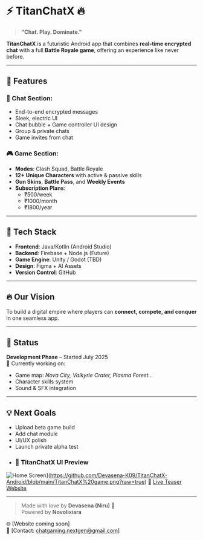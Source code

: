 # ⚡ TitanChatX 🔥

> **"Chat. Play. Dominate."**

**TitanChatX** is a futuristic Android app that combines **real-time encrypted chat** with a full **Battle Royale game**, offering an experience like never before.

---

## 🚀 Features

### 💬 Chat Section:
- End-to-end encrypted messages
- Sleek, electric UI
- Chat bubble + Game controller UI design
- Group & private chats
- Game invites from chat

### 🎮 Game Section:
- **Modes**: Clash Squad, Battle Royale
- **12+ Unique Characters** with active & passive skills
- **Gun Skins**, **Battle Pass**, and **Weekly Events**
- **Subscription Plans**:  
  - ₹500/week  
  - ₹1000/month  
  - ₹1800/year

---

## 🧠 Tech Stack
- **Frontend**: Java/Kotlin (Android Studio)
- **Backend**: Firebase + Node.js (Future)
- **Game Engine**: Unity / Godot (TBD)
- **Design**: Figma + AI Assets
- **Version Control**: GitHub

---

## 🔥 Our Vision
To build a digital empire where players can **connect, compete, and conquer** in one seamless app.

---

## 📅 Status
**Development Phase** – Started July 2025  
🚧 Currently working on:
- Game map: *Nova City, Valkyrie Crater, Plasma Forest...*
- Character skills system
- Sound & SFX integration

---

## 💡 Next Goals
- Upload beta game build
- Add chat module
- UI/UX polish
- Launch private alpha test
- ### 🔻 TitanChatX UI Preview

![Home Screen](https://github.com/NiruX/TitanChatX-Android/blob/main/images/home-screen.png?raw=true)](https://github.com/Devasena-K09/TitanChatX-Android/blob/main/TitanChatX%20game.png?raw=true)
🔗 [Live Teaser Website](https://devasena-k09.github.io/TitanChatX-Android/website/)


---

> Made with love by **Devasena (Niru)** 🦋  
> Powered by **Novolixiara**

🌐 [Website coming soon]  
📧 [Contact: chatgaming.nextgen@gmail.com]

